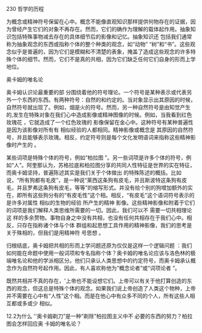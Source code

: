 230 哲学的历程

为概念或精神符号保留在心中。概念不能像直观知识那样提供何物存在的证据，因为曾经产生它们的对象不再存在。然而，它们的确作为理解的载体起作用。抽象知识包括特殊事物减去存在的具体细节后的影像和记忆。抽象知识还 包括我们通常称为抽象观念的东西或指称个体的整个种类的观念，如“动物” “树”和“书”。这些观念似乎是普遍的，因为它们是模糊和不清楚的表象，掩盖了造成这些观念的许多特殊个体的细节。然而，它们不是真的共相，因为它们缺乏任何它们自身的形而上学地位。

奥卡姆的唯名论

奥卡姆认识论最重要的部 分围绕着他的符号理论。一个符号是某种表示或代表另外一个东西的东西。有两种符号：自然的和约定的。当对象显示出其原因的时候，自然符号就出现了。例如，烟是火的符号。然而，另一种自然符号是由知觉产生的,发生在特殊对象在我们心中造成影像或精神图像的时候。例如，当我看到红色玫瑰花 ，它就造成了一个红色玫瑰的 影像保留在金心中。这种符号有某种普遍性是因为该影像对所有有 相似经验的人都相同。精神影像或概念是 其原因的自然符号，并且能够表示玫瑰。相反，约定符号则是每个文化发明语词来指称这些精神影像时产生的 。

某些词项是特殊个体的符号，例如“柏拉图 ”。另一些词项是许多个体的符号，例如“人”。阿奎那认为，苏格拉底和柏拉图分享的共同人性特征是世界的实在特征，而奥卡姆坚持，普遍陈述其实是我们关于个体做出 的特殊陈述的概括。比如 说，“所有狗都有毛皮”，是一种说“莱西这条狗有皮毛，并且斯波特这条狗有皮毛，并且罗弗这条狗有皮毛，等等”的缩写形式。并没有给个别的狗增加额外的实在，即所有这些狗分有的“有皮毛性”这个相。相反，“有皮毛”这个语词符号表示的是许多对属性 相似的生物的经验 所产生的精神 影像。这些精神影像和附着于它们的词项是我们解释人类思维所需要的一切。因此，我们可以不 需要一切共相理论这 样的多余赘物。事物自身之中没有共相，也没有任何共相存在于我们心中。相反，只存在指称诸个体与个体 群组和起思想工具作用的精神影像，我们的思考是关于殊相的，但我们是用精神符 号思想 。

归根结底，奥卡姆把共相的形而上学问题还原为仅仅是这样一个逻辑问题 ：我们如何能在命题中使用一般词项和专名指称个体？奥卡姆的唯名论应该与洛色林的极端唯名论和他的学派相区分。他们只承认人类思想中的约定符号，而奥卡姆承认概念作为自然符号起作用。因此，有人喜欢称他为“概念论者”或“词项论者 ”。

既然共相并不真的存在，'上帝也不能设想它们。上帝可以有关于他打算创造的东西的观念，但这总是特殊个体的观念。如果我们说上帝创造了人类这个物种，上帝并不需要在心中有“人性”这个相。而是在他心中有众多不同的个人，所有这些人相互都或多或少 相似。

12.2为什么 ''奥卡姆剃刀”是一种”剃除”柏拉图主义中不 必要的东西的努力？柏拉图会怎样回应奥 卡姆的唯名论？

